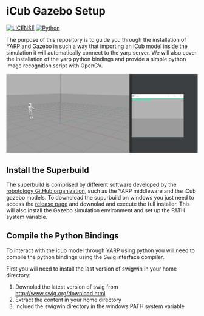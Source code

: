 # iCub Gazebo Setup
[![LICENSE](https://img.shields.io/badge/license-MIT-green?style=flat-square)](https://github.com/andrew-r96/DistilledReplay/blob/main/LICENSE)
[![Python](https://img.shields.io/badge/python-3.8-blue.svg?style=flat-square)](https://www.python.org/) 

The purpose of this repository is to guide you through the installation of YARP and Gazebo in such a way that importing an iCub model inside the simulation it will automatically connect to the yarp server. We will also cover the installation of the yarp python bindings and provide a simple python image recognition script with OpenCV.

![](resources/icub-hello.gif)

## Install the Superbuild
The superbuild is comprised by different software developed by the [robotology GitHub organization](https://github.com/robotology/), such as the YARP middleware and the iCub gazebo models. To downoload the supurbuild on windows you just need to access the [release page](https://github.com/robotology/robotology-superbuild/releases) and downolad and execute the full installer.
This will also install the Gazebo simulation environment and set up the PATH system variable.

## Compile the Python Bindings
To interact with the icub model through YARP using python you will need to compile the python bindings using the Swig interface compiler.

First you will need to install the last version of swigwin in your home directory:
1. Downolad the latest version of swig from http://www.swig.org/download.html
2. Extract the content in your home directory
3. Inclued the swigwin directory in the windows PATH system variable
